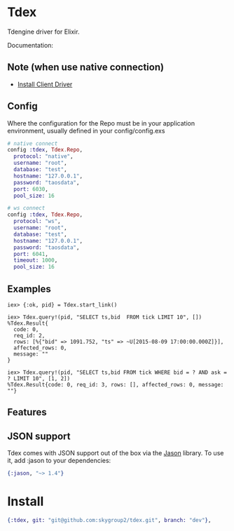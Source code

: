 # Tdex

Tdengine driver for Elixir.

Documentation: 

## Note (when use native connection)
- [Install Client Driver](https://docs.tdengine.com/reference/connector/#Install-Client-Driver)

## Config
Where the configuration for the Repo must be in your application environment, usually defined in your config/config.exs

```elixir
# native connect
config :tdex, Tdex.Repo,
  protocol: "native",
  username: "root",
  database: "test",
  hostname: "127.0.0.1",
  password: "taosdata",
  port: 6030,
  pool_size: 16

# ws connect
config :tdex, Tdex.Repo,
  protocol: "ws",
  username: "root",
  database: "test",
  hostname: "127.0.0.1",
  password: "taosdata",
  port: 6041,
  timeout: 1000,
  pool_size: 16
```
## Examples
```iex
iex> {:ok, pid} = Tdex.start_link()

iex> Tdex.query!(pid, "SELECT ts,bid  FROM tick LIMIT 10", [])
%Tdex.Result{
  code: 0,
  req_id: 2,
  rows: [%{"bid" => 1091.752, "ts" => ~U[2015-08-09 17:00:00.000Z]}],
  affected_rows: 0,
  message: ""
}

iex> Tdex.query!(pid, "SELECT ts,bid FROM tick WHERE bid = ? AND ask = ? LIMIT 10", [1, 2])
%Tdex.Result{code: 0, req_id: 3, rows: [], affected_rows: 0, message: ""}
```

## Features

## JSON support

Tdex comes with JSON support out of the box via the [Jason](https://github.com/michalmuskala/jason) library. To use it, add :jason to your dependencies:

```elixir
{:jason, "~> 1.4"}
```

# Install
```elixir
{:tdex, git: "git@github.com:skygroup2/tdex.git", branch: "dev"},
```